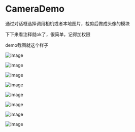 # CameraDemo
通过对话框选择调用相机或者本地图片，裁剪后做成头像的模块

下下来看注释就ok了，很简单，记得加权限

demo截图就这个样子

![image](https://github.com/BitToNet/CameraDemo/blob/master/image/1.png)

![image](https://github.com/BitToNet/CameraDemo/blob/master/image/2.png)

![image](https://github.com/BitToNet/CameraDemo/blob/master/image/3.png)

![image](https://github.com/BitToNet/CameraDemo/blob/master/image/4.png)

![image](https://github.com/BitToNet/CameraDemo/blob/master/image/5.png)

![image](https://github.com/BitToNet/CameraDemo/blob/master/image/6.png)

![image](https://github.com/BitToNet/CameraDemo/blob/master/image/7.png)

![image](https://github.com/BitToNet/CameraDemo/blob/master/image/8.png)
